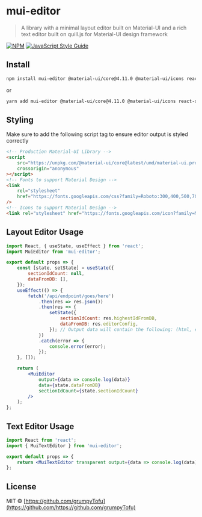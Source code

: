 # mui-editor

> A library with a minimal layout editor built on Material-UI and a rich text editor built on quill.js for Material-UI design framework

[![NPM](https://img.shields.io/npm/v/mui-editor.svg)](https://www.npmjs.com/package/mui-editor) [![JavaScript Style Guide](https://img.shields.io/badge/code_style-standard-brightgreen.svg)](https://standardjs.com)

## Install

```bash
npm install mui-editor @material-ui/core@4.11.0 @material-ui/icons react-quill@1.3.5
```

or

```bash
yarn add mui-editor @material-ui/core@4.11.0 @material-ui/icons react-quill@1.3.5
```

## Styling

Make sure to add the following script tag to ensure editor output is styled correctly

```html
<!-- Production Material-UI Library -->
<script
	src="https://unpkg.com/@material-ui/core@latest/umd/material-ui.production.min.js"
	crossorigin="anonymous"
></script>
<!-- Fonts to support Material Design -->
<link
	rel="stylesheet"
	href="https://fonts.googleapis.com/css?family=Roboto:300,400,500,700&display=swap"
/>
<!-- Icons to support Material Design -->
<link rel="stylesheet" href="https://fonts.googleapis.com/icon?family=Material+Icons" />
```

## Layout Editor Usage

```jsx
import React, { useState, useEffect } from 'react';
import MuiEditor from 'mui-editor';

export default props => {
	const [state, setState] = useState({
		sectionIdCount: null,
		dataFromDB: [],
	});
	useEffect(() => {
		fetch('/api/endpoint/goes/here')
			.then(res => res.json())
			.then(res => {
				setState({
					sectionIdCount: res.highestIdFromDB,
					dataFromDB: res.editorConfig,
				}); // Output data will contain the following: (html, editorConfig)
			})
			.catch(error => {
				console.error(error);
			});
	}, []);

	return (
		<MuiEditor
			output={data => console.log(data)}
			data={state.dataFromDB}
			sectionIdCount={state.sectionIdCount}
		/>
	);
};
```

## Text Editor Usage

```jsx
import React from 'react';
import { MuiTextEditor } from 'mui-editor';

export default props => {
	return <MuiTextEditor transparent output={data => console.log(data)} />;
};
```

## License

MIT © [https://github.com/grumpyTofu](https://github.com/https://github.com/grumpyTofu)
